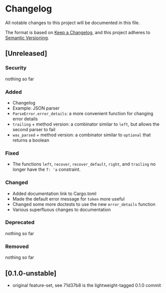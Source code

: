 # Changelog

All notable changes to this project will be documented in this file.

The format is based on [Keep a Changelog](https://keepachangelog.com/en/1.1.0/),
and this project adheres to [Semantic Versioning](https://semver.org/spec/v2.0.0.html).

## [Unreleased]

### Security

nothing so far

### Added

- Changelog
- Example: JSON parser
- `ParseError.error_details`: a more convenient function for changing error details
- `trailing` + method version: a combinator similar to `left`, but allows the second parser to fail
- `was_parsed` + method version: a combinator similar to `optional` that returns a boolean

### Fixed

- The functions `left`, `recover`, `recover_default`, `right`, and `trailing` no longer have
    the `T: 'a` constraint.

### Changed

- Added documentation link to Cargo.toml
- Made the default error message for `token` more useful
- Changed some more doctests to use the new `error_details` function
- Various superfluous changes to documentation

### Deprecated

nothing so far

### Removed

nothing so far

## [0.1.0-unstable]

* original feature-set, see 71d37b8 is the lightweight-tagged 0.1.0 commit

